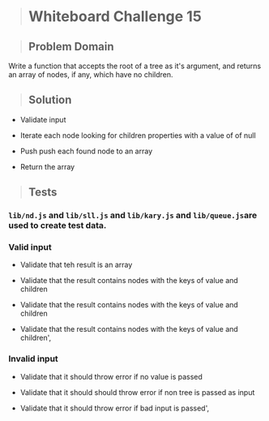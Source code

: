 ># Whiteboard Challenge 15

  >## Problem Domain
  
  Write a function that accepts the root of a tree as it's argument, and returns an array of nodes, if any, which have no children.

 
  >## Solution

  - Validate input

  - Iterate each node looking for children properties with a value of of null

  - Push push each found node to an array

  - Return the array
 
  
  >## Tests

  ### ```lib/nd.js``` and ```lib/sll.js``` and ```lib/kary.js``` and ```lib/queue.js```are used to create test data.
  
  ### Valid input
     
  - Validate that teh result is an array

  - Validate that the result contains nodes with the keys of value and children

  - Validate that the result contains nodes with the keys of value and children

  - Validate that the result contains nodes with the keys of value and children',

  ### Invalid input

  - Validate that it should throw error if no value is passed

  - Validate that it should should throw error if non tree is passed as input

  - Validate that it should throw error if bad input is passed',



  

   
    